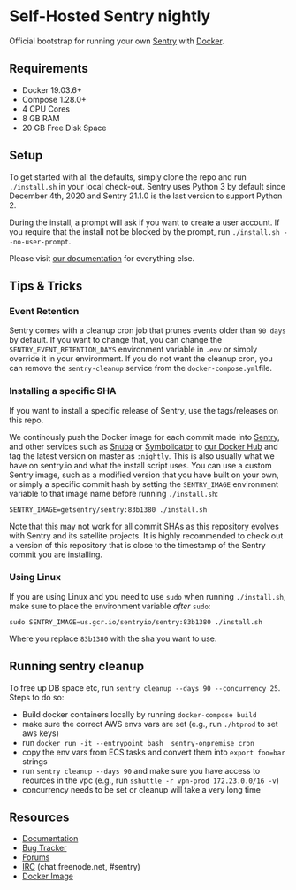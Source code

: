 # Self-Hosted Sentry nightly

Official bootstrap for running your own [Sentry](https://sentry.io/) with [Docker](https://www.docker.com/).

## Requirements

* Docker 19.03.6+
* Compose 1.28.0+
* 4 CPU Cores
* 8 GB RAM
* 20 GB Free Disk Space

## Setup

To get started with all the defaults, simply clone the repo and run `./install.sh` in your local check-out. Sentry uses Python 3 by default since December 4th, 2020 and Sentry 21.1.0 is the last version to support Python 2.

During the install, a prompt will ask if you want to create a user account. If you require that the install not be blocked by the prompt, run `./install.sh --no-user-prompt`.

Please visit [our documentation](https://develop.sentry.dev/self-hosted/) for everything else.

## Tips & Tricks

### Event Retention

Sentry comes with a cleanup cron job that prunes events older than `90 days` by default. If you want to change that, you can change the `SENTRY_EVENT_RETENTION_DAYS` environment variable in `.env` or simply override it in your environment. If you do not want the cleanup cron, you can remove the `sentry-cleanup` service from the `docker-compose.yml`file.

### Installing a specific SHA

If you want to install a specific release of Sentry, use the tags/releases on this repo.

We continously push the Docker image for each commit made into [Sentry](https://github.com/getsentry/sentry), and other services such as [Snuba](https://github.com/getsentry/snuba) or [Symbolicator](https://github.com/getsentry/symbolicator) to [our Docker Hub](https://hub.docker.com/u/getsentry) and tag the latest version on master as `:nightly`. This is also usually what we have on sentry.io and what the install script uses. You can use a custom Sentry image, such as a modified version that you have built on your own, or simply a specific commit hash by setting the `SENTRY_IMAGE` environment variable to that image name before running `./install.sh`:

```shell
SENTRY_IMAGE=getsentry/sentry:83b1380 ./install.sh
```

Note that this may not work for all commit SHAs as this repository evolves with Sentry and its satellite projects. It is highly recommended to check out a version of this repository that is close to the timestamp of the Sentry commit you are installing.

### Using Linux

If you are using Linux and you need to use `sudo` when running `./install.sh`, make sure to place the environment variable *after* `sudo`:

```shell
sudo SENTRY_IMAGE=us.gcr.io/sentryio/sentry:83b1380 ./install.sh
```

Where you replace `83b1380` with the sha you want to use.

## Running sentry cleanup

To free up DB space etc, run `sentry cleanup --days 90 --concurrency 25`. Steps to do so:
* Build docker containers locally by running `docker-compose build`
* make sure the correct AWS envs vars are set (e.g., run `./htprod` to set aws keys)
* run `docker run -it --entrypoint bash  sentry-onpremise_cron`
* copy the env vars from ECS tasks and convert them into `export foo=bar` strings
* run `sentry cleanup --days 90` and make sure you have access to reources in the vpc (e.g., run `sshuttle -r vpn-prod 172.23.0.0/16 -v`)
* concurrency needs to be set or cleanup will take a very long time

## Resources

 * [Documentation](https://docs.sentry.io/server/installation/docker/)
 * [Bug Tracker](https://github.com/getsentry/onpremise)
 * [Forums](https://forum.sentry.io/c/on-premise)
 * [IRC](irc://chat.freenode.net/sentry) (chat.freenode.net, #sentry)
 * [Docker Image](https://hub.docker.com/_/sentry/)
